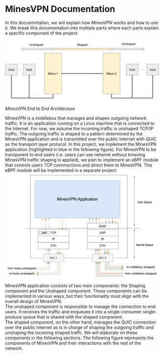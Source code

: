 # MinesVPN  Documentation
In this docuemntation, we will explain how MinesVPN works and how to use it.
We break this documentation into multiple parts where each parts explain a specific component of the project.
<!--
# Adding a figure of the end to end architecture
--->
![MinesVPN End to End Architecture](figures/MinesVPN_end_to_end.png)
*MinesVPN End to End Architecture*

MinesVPN is a middlebox that manages and shapes outgoing network traffic.
It is an application running on a Linux machine that is connected to the Internet.
For now, we assume the incoming traffic is unshaped TCP/IP traffic.
The outgoing traffic is shaped to a pattern determined by the MinesVPN application and is transmitted over the public Internet with QUIC as the transport layer protocol.
In this project, we implement the MinesVPN application (highlighted in blue in the following figure).
For MinesVPN to be transparent to end users (i.e. users can use netwrok without knwoing MinesVPN traffic shaping is applied), we plan to implement an eBPF module that controls users TCP connnections and direct them to MinesVPN.
This eBPF module will be implemented in a separate project.
![MinesVPN Application](figures/MinesVPN_application.png)

MinesVPN application consists of two main components: the Shaping component and the Unshaped component.
These components can be implemented in various ways, but their functionality must align with the overall design of MinesVPN.   
The unshaped component is responsible to manage the connection to end users. It receives the traffic and enqueues it into a single-consumer single-produce queue that is shared with the shaped component.   
The shaped component, on the other hand, manages the QUIC connection over the public Internet as is in charge of shaping the outgoing traffic and unshaping the incoming shaped traffc. We will elaborate on these components in the following sections.
The following figure represents the components of MinesVPN and their interactions with the rest of the network.


